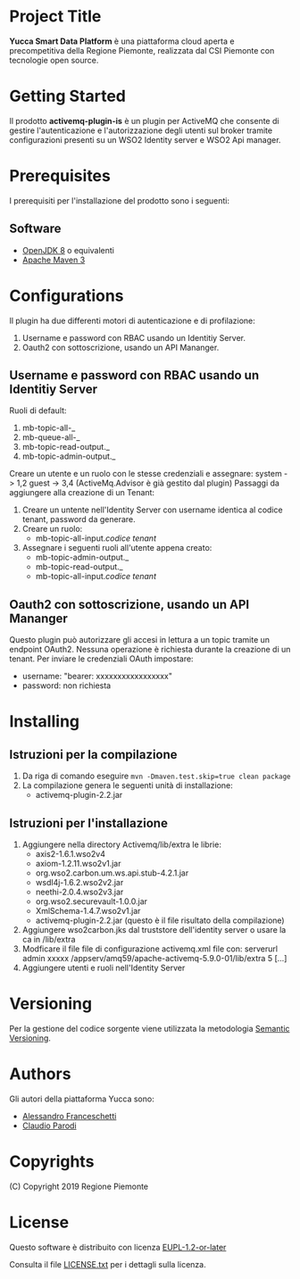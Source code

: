 # Project Title
**Yucca Smart Data Platform** è una piattaforma cloud aperta e precompetitiva della Regione Piemonte, realizzata dal CSI Piemonte con tecnologie open source.
# Getting Started
Il prodotto **activemq-plugin-is** è un plugin per ActiveMQ che consente di gestire l'autenticazione e l'autorizzazione degli utenti sul broker tramite configurazioni presenti su un WSO2 Identity server e WSO2 Api manager.

# Prerequisites
I prerequisiti per l'installazione del prodotto sono i seguenti:
## Software
- [OpenJDK 8](https://openjdk.java.net/install/) o equivalenti
- [Apache Maven 3](https://maven.apache.org/download.cgi)

# Configurations
Il plugin ha due differenti motori di autenticazione e di profilazione:
1. Username e password con RBAC usando un Identitiy Server.
2. Oauth2 con sottoscrizione, usando un API Mananger.
## Username e password con RBAC usando un Identitiy Server
Ruoli di default:
1. mb-topic-all-_
2. mb-queue-all-_
3. mb-topic-read-output._
4. mb-topic-admin-output._

Creare un utente e un ruolo con le stesse credenziali e assegnare:
system -> 1,2
guest -> 3,4
(ActiveMq.Advisor è già gestito dal plugin)
Passaggi da aggiungere alla creazione di un Tenant:
1. Creare un untente nell'Identity Server con username identica al codice tenant, password da generare.
2. Creare un ruolo:
	- mb-topic-all-input.*codice tenant*
3. Assegnare i seguenti ruoli all'utente appena creato:
	- mb-topic-admin-output._
	- mb-topic-read-output._
	- mb-topic-all-input.*codice tenant*
	
## Oauth2 con sottoscrizione, usando un API Mananger
Questo plugin può autorizzare gli accesi in lettura a un topic tramite un endpoint OAuth2.
Nessuna operazione è richiesta durante la creazione di un tenant.
Per inviare le credenziali OAuth impostare:
- username: "bearer: xxxxxxxxxxxxxxxxx"
- password: non richiesta

# Installing
## Istruzioni per la compilazione
1. Da riga di comando eseguire `mvn -Dmaven.test.skip=true clean package`
2. La compilazione genera le seguenti unità di installazione:
    - activemq-plugin-2.2.jar

## Istruzioni per l'installazione
1. Aggiungere nella directory Activemq/lib/extra le librie:
	- axis2-1.6.1.wso2v4
	- axiom-1.2.11.wso2v1.jar
	- org.wso2.carbon.um.ws.api.stub-4.2.1.jar
	- wsdl4j-1.6.2.wso2v2.jar
	- neethi-2.0.4.wso2v3.jar
	- org.wso2.securevault-1.0.0.jar
	- XmlSchema-1.4.7.wso2v1.jar
	- activemq-plugin-2.2.jar (questo è il file risultato della compilazione)
2. Aggiungere wso2carbon.jks dal truststore dell'identity server o usare la ca in /lib/extra
3. Modficare il file file di configurazione activemq.xml file con:
    	<plugins>
    		<bean id="userAuthenticationPlugin" class="UserAuthenticationPlugin" xmlns="http://www.springframework.org/schema/beans">
    			<property name="serverUrl">
    				<value>serverurl</value>
    			</property>
    			<property name="username">
    				<value>admin</value>
    			</property>
    			<property name="password">
    				<value>xxxxx</value>
    			</property>
    			<property name="jksFileLocation">
    				<value>/appserv/amq59/apache-activemq-5.9.0-01/lib/extra</value>
    			</property>
    			<property name="cacheValidationInterval">
    				<value>5</value>
    			</property>
    		</bean>
    		[...]
    	</plugins>
4. Aggiungere utenti e ruoli nell'Identity Server

# Versioning
Per la gestione del codice sorgente viene utilizzata la metodologia [Semantic Versioning](https://semver.org/).
# Authors
Gli autori della piattaforma Yucca sono:
- [Alessandro Franceschetti](mailto:alessandro.franceschetti@csi.it)
- [Claudio Parodi](mailto:claudio.parodi@csi.it)
# Copyrights
(C) Copyright 2019 Regione Piemonte
# License
Questo software è distribuito con licenza [EUPL-1.2-or-later](https://joinup.ec.europa.eu/collection/eupl/eupl-text-11-12)

Consulta il file [LICENSE.txt](LICENSE.txt) per i dettagli sulla licenza.
